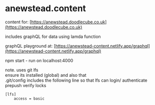 # anewstead.content

content for:
[https://anewstead.doodlecube.co.uk](https://anewstead.doodlecube.co.uk)

includes graphQL for data using lamda function

graphQL playground at:
[https://anewstead-content.netlify.app/graphql](https://anewstead-content.netlify.app/graphql)

npm start - run on localhost:4000

note. uses git lfs  
ensure its installed (global) and also that  
.git/config includes the following line so that lfs can login/ authenticate prepush verify locks

```
[lfs]
    access = basic
```
